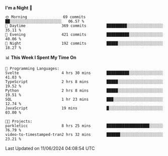 <!--START_SECTION:waka-->
**I'm a Night 🦉** 

```text
🌞 Morning                69 commits          ██░░░░░░░░░░░░░░░░░░░░░░░   06.57 % 
🌆 Daytime                369 commits         █████████░░░░░░░░░░░░░░░░   35.11 % 
🌃 Evening                421 commits         ██████████░░░░░░░░░░░░░░░   40.06 % 
🌙 Night                  192 commits         █████░░░░░░░░░░░░░░░░░░░░   18.27 % 
```


📊 **This Week I Spent My Time On** 

```text
💬 Programming Languages: 
Svelte                   4 hrs 30 mins       ██████████░░░░░░░░░░░░░░░   41.03 % 
TypeScript               2 hrs 8 mins        █████░░░░░░░░░░░░░░░░░░░░   19.52 % 
Python                   2 hrs 8 mins        █████░░░░░░░░░░░░░░░░░░░░   19.51 % 
SQL                      1 hr 23 mins        ███░░░░░░░░░░░░░░░░░░░░░░   12.74 % 
JavaScript               19 mins             █░░░░░░░░░░░░░░░░░░░░░░░░   03.00 % 

🐱‍💻 Projects: 
parkleticc               8 hrs 25 mins       ███████████████████░░░░░░   76.79 % 
video-to-timestamped-tran2 hrs 32 mins       ██████░░░░░░░░░░░░░░░░░░░   23.21 % 
```


 Last Updated on 11/06/2024 04:08:54 UTC
<!--END_SECTION:waka-->
